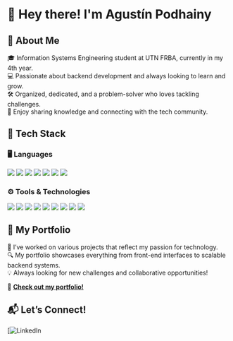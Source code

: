 # 👋 Hey there! I'm Agustín Podhainy

## 🚀 About Me  
🎓 Information Systems Engineering student at UTN FRBA, currently in my 4th year.  
💻 Passionate about backend development and always looking to learn and grow.  
🛠️ Organized, dedicated, and a problem-solver who loves tackling challenges.  
🤝 Enjoy sharing knowledge and connecting with the tech community.  

## 🔧 Tech Stack  
### 🖥️ Languages  
<p align="left">
  <img src="https://img.shields.io/badge/Java-ED8B00?style=for-the-badge&logo=java&logoColor=white" />
  <img src="https://img.shields.io/badge/JavaScript-F7DF1E?style=for-the-badge&logo=javascript&logoColor=black" />
  <img src="https://img.shields.io/badge/C-A8B9CC?style=for-the-badge&logo=c&logoColor=white" />
  <img src="https://img.shields.io/badge/C++-00599C?style=for-the-badge&logo=c%2B%2B&logoColor=white" />
  <img src="https://img.shields.io/badge/Ruby-CC342D?style=for-the-badge&logo=ruby&logoColor=white" />
  <img src="https://img.shields.io/badge/HTML5-E34F26?style=for-the-badge&logo=html5&logoColor=white" />
  <img src="https://img.shields.io/badge/CSS3-1572B6?style=for-the-badge&logo=css3&logoColor=white" />
</p>

### ⚙️ Tools & Technologies  
<p align="left">
  <img src="https://img.shields.io/badge/Git-F05032?style=for-the-badge&logo=git&logoColor=white" />
  <img src="https://img.shields.io/badge/PostgreSQL-336791?style=for-the-badge&logo=postgresql&logoColor=white" />
  <img src="https://img.shields.io/badge/MySQL-4479A1?style=for-the-badge&logo=mysql&logoColor=white" />
  <img src="https://img.shields.io/badge/Microsoft_SQL_Server-CC2927?style=for-the-badge&logo=microsoft%20sql%20server&logoColor=white" />
  <img src="https://img.shields.io/badge/Spring-6DB33F?style=for-the-badge&logo=spring&logoColor=white" />
  <img src="https://img.shields.io/badge/Postman-FF6C37?style=for-the-badge&logo=postman&logoColor=white" />
  <img src="https://img.shields.io/badge/AWS-232F3E?style=for-the-badge&logo=amazon-aws&logoColor=white" />
  <img src="https://img.shields.io/badge/Figma-F24E1E?style=for-the-badge&logo=figma&logoColor=white" />
  <img src="https://img.shields.io/badge/Linux-FCC624?style=for-the-badge&logo=linux&logoColor=black" />
</p>

## 🌟 My Portfolio
🚀 I’ve worked on various projects that reflect my passion for technology.  
🔍 My portfolio showcases everything from front-end interfaces to scalable backend systems.  
💡 Always looking for new challenges and collaborative opportunities!  

🔗 **[Check out my portfolio!](#https://github.com/AgustinPodhainy/UTN-FRBA-Academic-Projects)**  

## 📬 Let’s Connect!  
[![LinkedIn](https://www.linkedin.com/in/agustin-podhainy/)  

